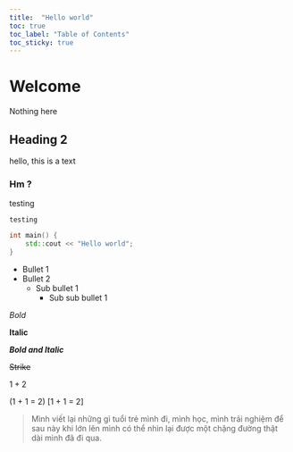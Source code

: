 ```yaml
---
title:  "Hello world"
toc: true
toc_label: "Table of Contents"
toc_sticky: true
---
```


# Welcome
Nothing here
## Heading 2
hello, this is a text
### Hm ?
testing

`testing`

```cpp
int main() {
    std::cout << "Hello world";
}
```

- Bullet 1
- Bullet 2
  - Sub bullet 1
    - Sub sub bullet 1

*Bold* 

**Italic**


***Bold and Italic***

~~Strike~~

$1 + 2$

\(1 + 1 = 2\)
\[1 + 1 = 2\]


> Mình viết lại những gì tuổi trẻ mình đi, mình học, mình trải nghiệm để sau này khi lớn lên mình có thể nhìn lại được một chặng đường thật dài mình đã đi qua.

